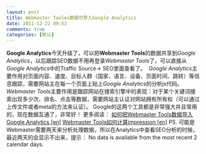 ```yaml
---
layout: post
title: Webmaster Tooles数据可导入Google Analytics
date: 2011-12-22 09:53
comments: true
categories: [默认]
---
```

<strong>Google Analytics</strong>今天升级了，可以把<strong>Webmaster Tools</strong>的数据共享到<em>Google Analytics</em>，以后跟踪SEO数据不用再登录<em>Webmaster Tools</em>了，可以直接从<em>Google Analytics</em>中的Traffic Source-&gt; SEO里面查看了。
<img class="aligncenter size-full wp-image-1086" title="webmaster" src="http://yuguo.us/files/2011/12/webmaster.png" alt=""   />
<em>Google Analytics</em>主要作用对页面内容、速度、目标人群（国家、语言、设备、页面时间、跳转）等信息跟踪，需要网站主在每一个页面上贴上<em>Google Analytics</em>的分析js代码。
<em>Webmaster Tools</em>主要作用是跟踪网站在搜索引擎中的表现：对于某个关键词搜索出现多少次、排名、点击等数据，需要网站主认证对网站拥有所有权（可以通过上传文件或者meta的方法来认证）。
Google的这两个工具都是非常强大并且常用的，现在数据互通了，非常好！
更多阅读：
<a href="http://support.google.com/analytics/bin/answer.py?hl=en&amp;topic=1308589&amp;answer=1308617#utm_medium=email&amp;utm_source=analytics&amp;utm_campaign=dec2011&amp;utm_content=webmaster_instuctions">如何把Webmaster Tools数据导入Google Analytics [en]</a>
<a href="http://www.seroundtable.com/google-impressions-14057.html">Webmaster Tools如何计算impression [en]</a>
PS. 可能是Webmaster需要两天来分析处理数据，所以在Analytics中查看SEO分析的时候，最近两天的会显示不出来，提示：
No data is available from the most recent 2 calendar days.
